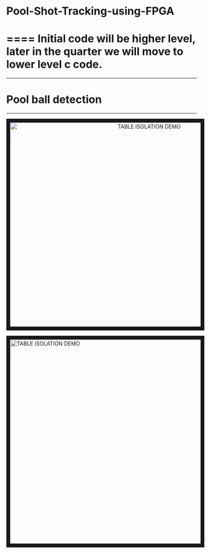 
# Pool-Shot-Tracking-using-FPGA
====
Initial code will be higher level, later in the quarter we will move to lower level c code.
====
---
# Pool ball detection
---
<p align="center">
<a href="https://www.youtube.com/watch?v=-fDlGlp3wvo"
target="_blank"><img src="http://img.youtube.com/vi/-fDlGlp3wvo/0.jpg" 
alt="TABLE ISOLATION DEMO" width="720" height="540" border="10" /></a>
</p>

<a href="https://www.youtube.com/watch?v=DhBfrnDcqEQ"
target="_blank"><img src="http://img.youtube.com/vi/DhBfrnDcqEQ/0.jpg" 
alt="TABLE ISOLATION DEMO" width="720" height="540" border="10" /></a>

